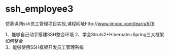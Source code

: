 # ssh_employee3
仿慕课网ssh员工管理项目实现,课程网址http://www.imooc.com/learn/679


1、能够自己动手搭建SSH整合环境
2、学会Struts2+Hibernate+Spring三大框架如何整合  
3、能够使用SSH框架开发员工管理系统

